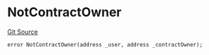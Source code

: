 # NotContractOwner
[Git Source](https://github.com/thrackle-io/tron/blob/9006c7893599df6faee125cfb638dc80c156ce12/src/protocol/economic/ruleProcessor/RuleProcessorDiamondLib.sol)


```solidity
error NotContractOwner(address _user, address _contractOwner);
```

